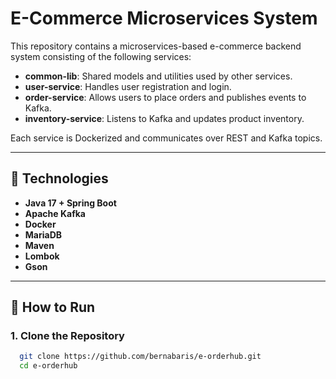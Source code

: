 # E-Commerce Microservices System

This repository contains a microservices-based e-commerce backend system consisting of the following services:

- **common-lib**: Shared models and utilities used by other services.
- **user-service**: Handles user registration and login.
- **order-service**: Allows users to place orders and publishes events to Kafka.
- **inventory-service**: Listens to Kafka and updates product inventory.

Each service is Dockerized and communicates over REST and Kafka topics.

---

## 🧱 Technologies

- **Java 17 + Spring Boot**
- **Apache Kafka**
- **Docker**
- **MariaDB**
- **Maven**
- **Lombok**
- **Gson**

---
## 🚀 How to Run

### 1. Clone the Repository

```bash
  git clone https://github.com/bernabaris/e-orderhub.git
  cd e-orderhub
```

